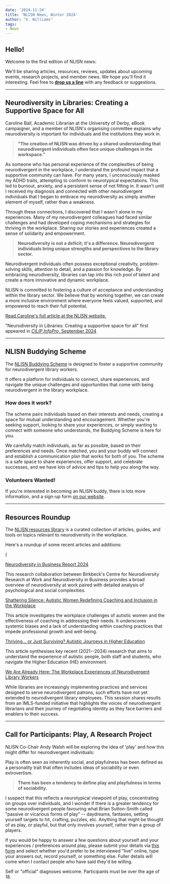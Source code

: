 ```yaml
---
date: '2024-11-24'
title: 'NLISN News, Winter 2024'
author: "V. Williams"
tags:
- News
---
```

## Hello!

Welcome to the first edition of NLISN news:

We'll be sharing articles, resources, reviews, updates about upcoming events, research projects, and member news. We hope you'll find it interesting. Feel free to [**drop us a line**](mailto:nlisnnews@gmail.com?subject=Newsletter&body=) with any feedback or suggestions.

------------------------------------------------------------------------

## Neurodiversity in Libraries: Creating a Supportive Space for All

Caroline Ball, Academic Librarian at the University of Derby, eBook campaigner, and a member of NLISN's organising committee explains why neurodiversity is important for individuals and the institutions they work in.

<!-- TODO: re-add image -->

> **"The creation of NLISN was driven by a shared understanding that neurodivergent individuals often face unique challenges in the workspace."**

As someone who has personal experience of the complexities of being neurodivergent in the workplace, I understand the profound impact that a supportive community can have. For many years, I unconsciously masked my ADHD traits, attempting to conform to neurotypical expectations. This led to burnout, anxiety, and a persistent sense of not fitting in. It wasn't until I received my diagnosis and connected with other neurodivergent individuals that I began to embrace my neurodiversity as simply another element of myself, rather than a weakness.

Through these connections, I discovered that I wasn't alone in my experiences. Many of my neurodivergent colleagues had faced similar challenges and had developed coping mechanisms and strategies for thriving in the workplace. Sharing our stories and experiences created a sense of solidarity and empowerment.

> **Neurodiversity is not a deficit; it's a difference. Neurodivergent individuals bring unique strengths and perspectives to the library sector.**

Neurodivergent individuals often possess exceptional creativity, problem-solving skills, attention to detail, and a passion for knowledge. By embracing neurodiversity, libraries can tap into this rich pool of talent and create a more innovative and dynamic workplace.

NLISN is committed to fostering a culture of acceptance and understanding within the library sector. We believe that by working together, we can create a more inclusive environment where everyone feels valued, supported, and empowered to reach their full potential.

[Read Caroline's full article at the NLISN website.](/files/neurodiversity-pp24-26.pdf)

"Neurodiversity in Libraries: Creating a supportive space for all" first appeared in [*CILIP InfoPro,* September 2024](https://nlisn.us22.list-manage.com/track/click?u=ca4e3db94ce9c3db10c549183&id=caf03d47b9&e=1d69fd2ffe)

------------------------------------------------------------------------

## NLISN Buddying Scheme

The [NLISN Buddying Scheme](https://nlisn.us22.list-manage.com/track/click?u=ca4e3db94ce9c3db10c549183&id=a67ded7671&e=1d69fd2ffe) is designed to foster a supportive community for neurodivergent library workers.

It offers a platform for individuals to connect, share experiences, and navigate the unique challenges and opportunities that come with being neurodivergent in the library workplace.

<!-- TODO: re-add image -->

### How does it work?

The scheme pairs individuals based on their interests and needs, creating a space for mutual understanding and encouragement. Whether you're seeking support, looking to share your experiences, or simply wanting to connect with someone who understands, the Buddying Scheme is here for you. 

We carefully match individuals, as far as possible, based on their preferences and needs. Once matched, you and your buddy will connect and establish a communication plan that works for both of you. The scheme is a safe space to share experiences, offer support, and celebrate successes, and we have lots of advice and tips to help you along the way.

### Volunteers Wanted!

If you're interested in becoming an NLISN buddy, there is lots more information, and a sign-up form [on our website](https://nlisn.us22.list-manage.com/track/click?u=ca4e3db94ce9c3db10c549183&id=e9ac04b58a&e=1d69fd2ffe).

------------------------------------------------------------------------

## Resources Roundup

The [NLISN resources library](https://nlisn.us22.list-manage.com/track/click?u=ca4e3db94ce9c3db10c549183&id=7b7e5dfdf0&e=1d69fd2ffe) is a curated collection of articles, guides, and tools on topics relevant to neurodiversity in the workplace.

Here's a roundup of some recent articles and additions:

<!-- TODO: re-add image -->(

[Neurodiversity in Business Report 2024](https://nlisn.us22.list-manage.com/track/click?u=ca4e3db94ce9c3db10c549183&id=032eb78924&e=1d69fd2ffe)

This research collaboration between Birkbeck's Centre for Neurodiversity Research at Work and Neurodiversity in Business provides a broad overview of neurodiversity at work paired with detailed analysis of psychological and social complexities.

[Shattering Silence: Autistic Women Redefining Coaching and Inclusion in the Workplace](https://nlisn.us22.list-manage.com/track/click?u=ca4e3db94ce9c3db10c549183&id=f37e3bb0f0&e=1d69fd2ffe)

This article investigates the workplace challenges of autistic women and the effectiveness of coaching in addressing their needs. It underscores systemic biases and a lack of understanding within coaching practices that impede professional growth and well-being.

[Thriving... or Just Surviving? Autistic Journeys in Higher Education](https://nlisn.us22.list-manage.com/track/click?u=ca4e3db94ce9c3db10c549183&id=a47016419a&e=1d69fd2ffe)

This article synthesises key recent (2021--2024) research that aims to understand the experience of autistic people, both staff and students, who navigate the Higher Education (HE) environment.

[We Are Already Here: The Workplace Experiences of Neurodivergent Library Workers](https://nlisn.us22.list-manage.com/track/click?u=ca4e3db94ce9c3db10c549183&id=be1ba9bac6&e=1d69fd2ffe)

While libraries are increasingly implementing practices and services designed to serve neurodivergent patrons, such efforts have not yet extended to neurodivergent library employees. This session shares results from an IMLS-funded initiative that highlights the voices of neurodivergent librarians and their journey of negotiating identity as they face barriers and enablers to their success.

------------------------------------------------------------------------

## Call for Participants: Play, A Research Project

NLISN Co-Chair Andy Walsh will be exploring the idea of 'play' and how this might differ for neurodivergent individuals:

Play is often seen as inherently social, and playfulness has been defined as a personality trait that often includes ideas of sociability or even extrovertism.

<!-- TODO: re-add image -->

> **There has been a tendency to define play and playfulness in terms of sociability.**

I suspect that this reflects a neurotypical viewpoint of play, concentrating on groups over individuals, and I wonder if there is a greater tendency for some neurodivergent people favouring what Brian Sutton-Smith called "passive or vicarious forms of play" -- daydreams, fantasies, setting yourself targets to hit, crafting, puzzles, etc. Anything that might be thought of as play, or playful, but that only involves yourself, rather than a group of players.

If you would be happy to answer a few questions about yourself and your experiences / preferences around play, please submit your details via [this form](https://nlisn.us22.list-manage.com/track/click?u=ca4e3db94ce9c3db10c549183&id=b587d36572&e=1d69fd2ffe) and select whether you'd prefer to be interviewed "live" online, type your answers out, record yourself, or something else. Fuller details will come when I contact people who have said they'd be willing.

Self or "official" diagnoses welcome. Participants must be over the age of 18.
